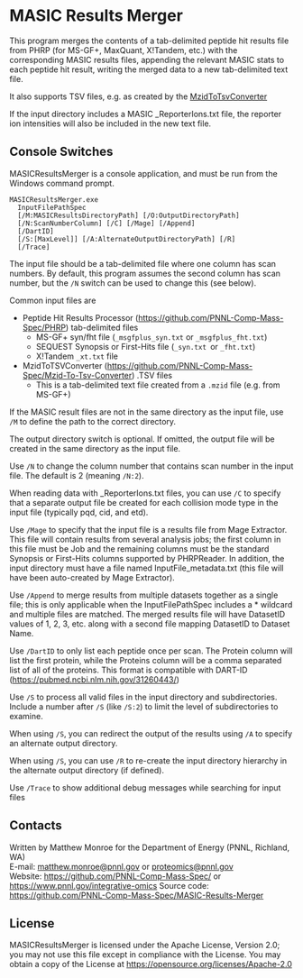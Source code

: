 # MASIC Results Merger

This program merges the contents of a tab-delimited peptide hit results file from PHRP
(for MS-GF+, MaxQuant, X!Tandem, etc.) with the corresponding MASIC results files,
appending the relevant MASIC stats to each peptide hit result,
writing the merged data to a new tab-delimited text file.

It also supports TSV files, e.g. as created by the 
[MzidToTsvConverter](https://github.com/PNNL-Comp-Mass-Spec/Mzid-To-Tsv-Converter)

If the input directory includes a MASIC _ReporterIons.txt file, 
the reporter ion intensities will also be included in the new text file.

## Console Switches

MASICResultsMerger is a console application, and must be run from the Windows command prompt.

```
MASICResultsMerger.exe 
  InputFilePathSpec 
  [/M:MASICResultsDirectoryPath] [/O:OutputDirectoryPath]
  [/N:ScanNumberColumn] [/C] [/Mage] [/Append]
  [/DartID]
  [/S:[MaxLevel]] [/A:AlternateOutputDirectoryPath] [/R]
  [/Trace]
```

The input file should be a tab-delimited file where one column has scan numbers.
By default, this program assumes the second column has scan number, but the `/N`
switch can be used to change this (see below).

Common input files are
* Peptide Hit Results Processor (https://github.com/PNNL-Comp-Mass-Spec/PHRP) tab-delimited files
  * MS-GF+ syn/fht file (`_msgfplus_syn.txt` or `_msgfplus_fht.txt`)
  * SEQUEST Synopsis or First-Hits file (`_syn.txt `or `_fht.txt`)
  * X!Tandem `_xt.txt` file
* MzidToTSVConverter (https://github.com/PNNL-Comp-Mass-Spec/Mzid-To-Tsv-Converter) .TSV files
  * This is a tab-delimited text file created from a `.mzid` file (e.g. from MS-GF+)

If the MASIC result files are not in the same directory as the input file, use `/M` 
to define the path to the correct directory. 

The output directory switch is optional.  If omitted, the output file will be 
created in the same directory as the input file. 

Use `/N` to change the column number that contains scan number in the input file.
The default is 2 (meaning `/N:2`).

When reading data with _ReporterIons.txt files, you can use `/C` to specify that a 
separate output file be created for each collision mode type in the input file 
(typically pqd, cid, and etd).

Use `/Mage` to specify that the input file is a results file from Mage Extractor.
This file will contain results from several analysis jobs; the first column in 
this file must be Job and the remaining columns must be the standard Synopsis or 
First-Hits columns supported by PHRPReader.  In addition, the input directory must
have a file named InputFile_metadata.txt (this file will have been auto-created 
by Mage Extractor).

Use `/Append` to merge results from multiple datasets together as a single file; 
this is only applicable when the InputFilePathSpec includes a * wildcard and 
multiple files are matched. The merged results file will have DatasetID values of 
1, 2, 3, etc. along with a second file mapping DatasetID to Dataset Name.

Use `/DartID` to only list each peptide once per scan. The Protein column will list
the first protein, while the Proteins column will be a comma separated list of
all of the proteins. This format is compatible with DART-ID
(https://pubmed.ncbi.nlm.nih.gov/31260443/)

Use `/S` to process all valid files in the input directory and subdirectories. 
Include a number after `/S` (like `/S:2`) to limit the level of subdirectories to examine.

When using `/S`, you can redirect the output of the results using `/A` to specify an alternate output directory.

When using `/S`, you can use `/R` to re-create the input directory hierarchy in the alternate output directory (if defined).

Use `/Trace` to show additional debug messages while searching for input files

## Contacts

Written by Matthew Monroe for the Department of Energy (PNNL, Richland, WA) \
E-mail: matthew.monroe@pnnl.gov or proteomics@pnnl.gov\
Website: https://github.com/PNNL-Comp-Mass-Spec/ or https://www.pnnl.gov/integrative-omics
Source code: https://github.com/PNNL-Comp-Mass-Spec/MASIC-Results-Merger

## License

MASICResultsMerger is licensed under the Apache License, Version 2.0; you may not use this 
file except in compliance with the License.  You may obtain a copy of the 
License at https://opensource.org/licenses/Apache-2.0
